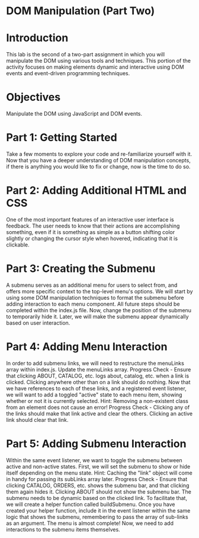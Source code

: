 # DOM Manipulation (Part Two)

# Introduction
This lab is the second of a two-part assignment in which you will manipulate the DOM using various tools and techniques. This portion of the activity focuses on making elements dynamic and interactive using DOM events and event-driven programming techniques.

# Objectives
Manipulate the DOM using JavaScript and DOM events.

# Part 1: Getting Started
Take a few moments to explore your code and re-familiarize yourself with it. Now that you have a deeper understanding of DOM manipulation concepts, if there is anything you would like to fix or change, now is the time to do so.

# Part 2: Adding Additional HTML and CSS
One of the most important features of an interactive user interface is feedback. The user needs to know that their actions are accomplishing something, even if it is something as simple as a button shifting color slightly or changing the cursor style when hovered, indicating that it is clickable.

# Part 3: Creating the Submenu
A submenu serves as an additional menu for users to select from, and offers more specific context to the top-level menu's options. We will start by using some DOM manipulation techniques to format the submenu before adding interaction to each menu component. All future steps should be completed within the index.js file. Now, change the position of the submenu to temporarily hide it. Later, we will make the submenu appear dynamically based on user interaction.

# Part 4: Adding Menu Interaction
In order to add submenu links, we will need to restructure the menuLinks array within index.js. Update the menuLinks array.
Progress Check - Ensure that clicking ABOUT, CATALOG, etc. logs about, catalog, etc. when a link is clicked. Clicking anywhere other than on a link should do nothing.
Now that we have references to each of these links, and a registered event listener, we will want to add a toggled "active" state to each menu item, showing whether or not it is currently selected. Hint: Removing a non-existent class from an element does not cause an error!
Progress Check - Clicking any of the links should make that link active and clear the others. Clicking an active link should clear that link.

# Part 5: Adding Submenu Interaction
Within the same event listener, we want to toggle the submenu between active and non-active states. First, we will set the submenu to show or hide itself depending on the menu state. Hint: Caching the "link" object will come in handy for passing its subLinks array later.
Progress Check - Ensure that clicking CATALOG, ORDERS, etc. shows the submenu bar, and that clicking them again hides it. Clicking ABOUT should not show the submenu bar.
The submenu needs to be dynamic based on the clicked link. To facilitate that, we will create a helper function called buildSubmenu.
Once you have created your helper function, include it in the event listener within the same logic that shows the submenu, remembering to pass the array of sub-links as an argument.
The menu is almost complete! Now, we need to add interactions to the submenu items themselves.